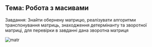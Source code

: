 ## Тема: Робота з масивами

Завдання: Знайти обернену матрицю, реалізувати алгоритми транспонування матриць, знаходження детермінанту та зворотної матриці, для перевірки в завданні дана зворотна матриця

![matr](https://user-images.githubusercontent.com/109234959/178978631-8c994317-5c23-46da-9b29-05cbde504047.jpg)
